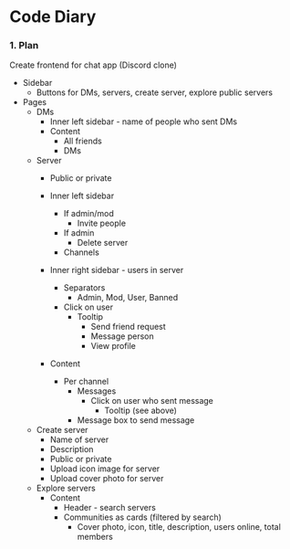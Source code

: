 # Code Diary
### 1. Plan
Create frontend for chat app (Discord clone)
- Sidebar
    - Buttons for DMs, servers, create server, explore public servers
- Pages
    - DMs
        - Inner left sidebar - name of people who sent DMs
        - Content
            - All friends
            - DMs
    - Server
        - Public or private
        - Inner left sidebar
            - If admin/mod
                - Invite people
            - If admin
                - Delete server
            - Channels
        - Inner right sidebar - users in server
            - Separators
                - Admin, Mod, User, Banned
            - Click on user
                 - Tooltip
                    - Send friend request
                    - Message person
                    - View profile
                        
        - Content
            - Per channel
                - Messages
                    - Click on user who sent message
                        - Tooltip (see above)
                - Message box to send message
    - Create server
        - Name of server
        - Description
        - Public or private
        - Upload icon image for server
        - Upload cover photo for server
    - Explore servers
        - Content
            - Header - search servers
            - Communities as cards (filtered by search)
                - Cover photo, icon, title, description, users online, total members